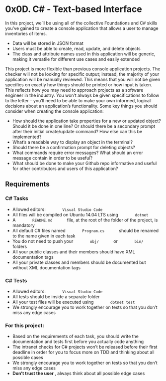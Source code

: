 0x0D. C\# - Text-based Interface
================================

In this project, we’ll be using all of the collective Foundations and
C\# skills you’ve gained to create a console application that allows a
user to manage inventories of items.

-   Data will be stored in JSON format
-   Users must be able to create, read, update, and delete objects
-   The class and attribute names used in this application will be
    generic, making it versatile for different use cases and easily
    extended

This project is more flexible than previous console application
projects. The checker will not be looking for specific output; instead,
the majority of your application will be manually reviewed. This means
that you will not be given specifics on exactly how things should be
printed or how input is taken. This reflects how you may need to
approach projects as a software engineer in the industry. You won’t
always be given specifications to follow to the letter – you’ll need to
be able to make your own informed, logical decisions about an
application’s functionality. Some key things you should consider when
creating the console application:

-   How should the application take properties for a new or updated
    object? Should it be done in one line? Or should there be a
    secondary prompt after their initial create/update command? How else
    can this be implemented?
-   What’s a readable way to display an object in the terminal?
-   Should there be a confirmation prompt for deleting objects?
-   What commands require error messages? What should an error message
    contain in order to be useful?
-   What should be done to make your Github repo informative and useful
    for other contributors and users of this application?

Requirements
------------

### C\# Tasks

-   Allowed editors: `        Visual Studio Code       `
-   All files will be compiled on Ubuntu 14.04 LTS using
    `        dotnet       `
-   A `        README.md       ` file, at the root of the folder of the
    project, is mandatory
-   All default C\# files named `        Program.cs       ` should be
    renamed to the name given in each task
-   You do not need to push your `        obj/       ` or
    `        bin/       ` folders
-   All your public classes and their members should have XML
    documentation tags
-   All your private classes and members should be documented but
    without XML documentation tags

### C\# Tests

-   Allowed editors: `        Visual Studio Code       `
-   All tests should be inside a separate folder
-   All your test files will be executed using
    `        dotnet test       `
-   We strongly encourage you to work together on tests so that you
    don’t miss any edge cases

### For this project:

-   Based on the requirements of each task, you should write the
    documentation and tests first before you actually code anything
-   The intranet checks for C\# projects won’t be released before their
    first deadline in order for you to focus more on TDD and thinking
    about all possible cases
-   We strongly encourage you to work together on tests so that you
    don’t miss any edge cases
-   **Don’t trust the user** , always think about all possible edge
    cases
